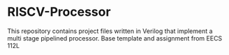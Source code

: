 # RISCV-Processor
This repository contains project files written in Verilog that implement a multi stage pipelined processor. Base template and assignment from EECS 112L
